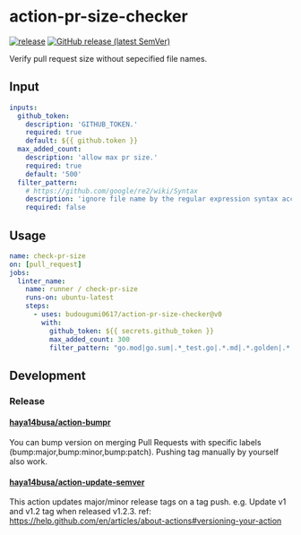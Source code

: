 # action-pr-size-checker

[![release](https://github.com/budougumi0617/action-pr-size-checker/workflows/release/badge.svg)](https://github.com/budougumi0617/action-pr-size-checker/actions?query=workflow%3Arelease)
[![GitHub release (latest SemVer)](https://img.shields.io/github/v/release/budougumi0617/action-pr-size-checker?logo=github&sort=semver)](https://github.com/budougumi0617/action-pr-size-checker/releases)


Verify pull request size without sepecified file names.

## Input

```yaml
inputs:
  github_token:
    description: 'GITHUB_TOKEN.'
    required: true
    default: ${{ github.token }}
  max_added_count:
    description: 'allow max pr size.'
    required: true
    default: '500'
  filter_pattern:
    # https://github.com/google/re2/wiki/Syntax
    description: 'ignore file name by the regular expression syntax accepted by RE2'
    required: false
```

## Usage

```yaml
name: check-pr-size
on: [pull_request]
jobs:
  linter_name:
    name: runner / check-pr-size
    runs-on: ubuntu-latest
    steps:
      - uses: budougumi0617/action-pr-size-checker@v0
        with:
          github_token: ${{ secrets.github_token }}
          max_added_count: 300
          filter_pattern: "go.mod|go.sum|.*_test.go|.*.md|.*.golden|.*.yml"
```

## Development

### Release

#### [haya14busa/action-bumpr](https://github.com/haya14busa/action-bumpr)
You can bump version on merging Pull Requests with specific labels (bump:major,bump:minor,bump:patch).
Pushing tag manually by yourself also work.

#### [haya14busa/action-update-semver](https://github.com/haya14busa/action-update-semver)

This action updates major/minor release tags on a tag push. e.g. Update v1 and v1.2 tag when released v1.2.3.
ref: https://help.github.com/en/articles/about-actions#versioning-your-action

